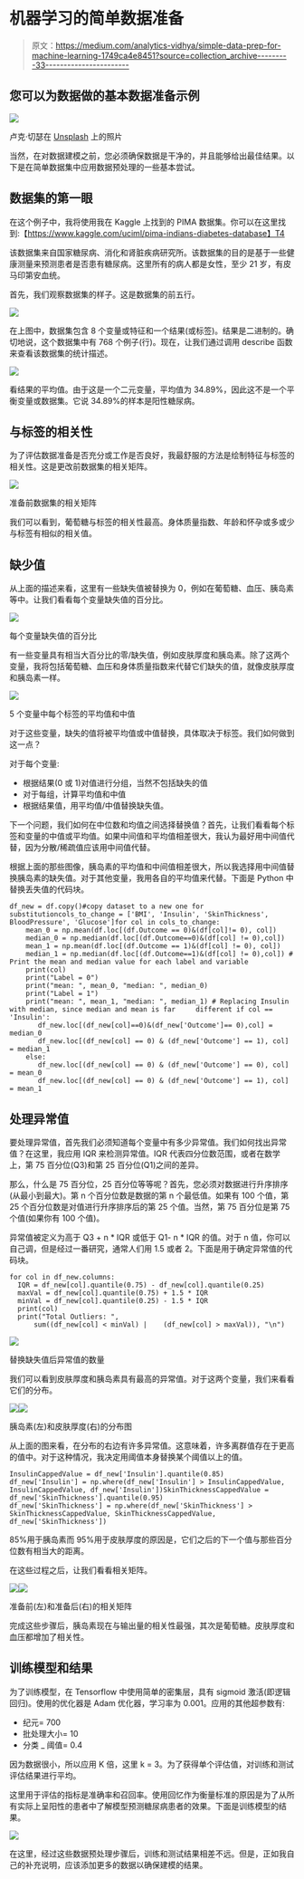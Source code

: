 # 机器学习的简单数据准备

> 原文：<https://medium.com/analytics-vidhya/simple-data-prep-for-machine-learning-1749ca4e8451?source=collection_archive---------33----------------------->

## 您可以为数据做的基本数据准备示例

![](img/53bda1ce69e6617a67715de395dc2364.png)

卢克·切瑟在 [Unsplash](https://unsplash.com?utm_source=medium&utm_medium=referral) 上的照片

当然，在对数据建模之前，您必须确保数据是干净的，并且能够给出最佳结果。以下是在简单数据集中应用数据预处理的一些基本尝试。

## 数据集的第一眼

在这个例子中，我将使用我在 Kaggle 上找到的 PIMA 数据集。你可以在这里找到:【https://www.kaggle.com/uciml/pima-indians-diabetes-database】T4

该数据集来自国家糖尿病、消化和肾脏疾病研究所。该数据集的目的是基于一些健康测量来预测患者是否患有糖尿病。这里所有的病人都是女性，至少 21 岁，有皮马印第安血统。

首先，我们观察数据集的样子。这是数据集的前五行。

![](img/acd6f4ec5602c353759343563cc61bf8.png)

在上图中，数据集包含 8 个变量或特征和一个结果(或标签)。结果是二进制的。确切地说，这个数据集中有 768 个例子(行)。现在，让我们通过调用 describe 函数来查看该数据集的统计描述。

![](img/1aa01db7c361a9fa349891814fb17274.png)

看结果的平均值。由于这是一个二元变量，平均值为 34.89%，因此这不是一个平衡变量或数据集。它说 34.89%的样本是阳性糖尿病。

## 与标签的相关性

为了评估数据准备是否充分或工作是否良好，我最舒服的方法是绘制特征与标签的相关性。这是更改前数据集的相关矩阵。

![](img/a1ecc1cacf7a1c895ce795fe67deeeb4.png)

准备前数据集的相关矩阵

我们可以看到，葡萄糖与标签的相关性最高。身体质量指数、年龄和怀孕或多或少与标签有相似的相关值。

## 缺少值

从上面的描述来看，这里有一些缺失值被替换为 0，例如在葡萄糖、血压、胰岛素等中。让我们看看每个变量缺失值的百分比。

![](img/e5d090bbf9bf287a4f2bcd7eafe85ad9.png)

每个变量缺失值的百分比

有一些变量具有相当大百分比的零/缺失值，例如皮肤厚度和胰岛素。除了这两个变量，我将包括葡萄糖、血压和身体质量指数来代替它们缺失的值，就像皮肤厚度和胰岛素一样。

![](img/b5481353fd0de3feec13991d19a91909.png)

5 个变量中每个标签的平均值和中值

对于这些变量，缺失的值将被平均值或中值替换，具体取决于标签。我们如何做到这一点？

对于每个变量:

*   根据结果(0 或 1)对值进行分组，当然不包括缺失的值
*   对于每组，计算平均值和中值
*   根据结果值，用平均值/中值替换缺失值。

下一个问题，我们如何在中位数和均值之间选择替换值？首先，让我们看看每个标签和变量的中值或平均值。如果中间值和平均值相差很大，我认为最好用中间值代替，因为分散/稀疏值应该用中间值代替。

根据上面的那些图像，胰岛素的平均值和中间值相差很大，所以我选择用中间值替换胰岛素的缺失值。对于其他变量，我用各自的平均值来代替。下面是 Python 中替换丢失值的代码块。

```
df_new = df.copy()#copy dataset to a new one for substitutioncols_to_change = ['BMI', 'Insulin', 'SkinThickness', BloodPressure', 'Glucose']for col in cols_to_change:
    mean_0 = np.mean(df.loc[(df.Outcome == 0)&(df[col]!= 0), col])
    median_0 = np.median(df.loc[(df.Outcome==0)&(df[col] != 0),col])
    mean_1 = np.mean(df.loc[(df.Outcome == 1)&(df[col] != 0), col])
    median_1 = np.median(df.loc[(df.Outcome==1)&(df[col] != 0),col]) # Print the mean and median value for each label and variable
    print(col)
    print("Label = 0")
    print("mean: ", mean_0, "median: ", median_0)
    print("Label = 1")
    print("mean: ", mean_1, "median: ", median_1) # Replacing Insulin with median, since median and mean is far     different if col == 'Insulin':
       df_new.loc[(df_new[col]==0)&(df_new['Outcome']== 0),col] = median_0
       df_new.loc[(df_new[col] == 0) & (df_new['Outcome'] == 1), col] = median_1
    else:
       df_new.loc[(df_new[col] == 0) & (df_new['Outcome'] == 0), col] = mean_0
       df_new.loc[(df_new[col] == 0) & (df_new['Outcome'] == 1), col] = mean_1
```

## **处理异常值**

要处理异常值，首先我们必须知道每个变量中有多少异常值。我们如何找出异常值？在这里，我应用 IQR 来检测异常值。IQR 代表四分位数范围，或者在数学上，第 75 百分位(Q3)和第 25 百分位(Q1)之间的差异。

那么，什么是 75 百分位，25 百分位等等呢？首先，您必须对数据进行升序排序(从最小到最大)。第 n 个百分位数是数据的第 n 个最低值。如果有 100 个值，第 25 个百分位数是对值进行升序排序后的第 25 个值。当然，第 75 百分位是第 75 个值(如果你有 100 个值)。

异常值被定义为高于 Q3 + n * IQR 或低于 Q1- n * IQR 的值。对于 n 值，你可以自己调，但是经过一番研究，通常人们用 1.5 或者 2。下面是用于确定异常值的代码块。

```
for col in df_new.columns:
  IQR = df_new[col].quantile(0.75) - df_new[col].quantile(0.25)
  maxVal = df_new[col].quantile(0.75) + 1.5 * IQR
  minVal = df_new[col].quantile(0.25) - 1.5 * IQR 
  print(col)
  print("Total Outliers: ", 
      sum((df_new[col] < minVal) |    (df_new[col] > maxVal)), "\n")
```

![](img/d10ed2c92d71e6170239e53b0ac865e7.png)

替换缺失值后异常值的数量

我们可以看到皮肤厚度和胰岛素具有最高的异常值。对于这两个变量，我们来看看它们的分布。

![](img/1a1d5f87e08b0bdf607d02c4f2361047.png)![](img/fb5e759aae5d392bb596b3e06f13d961.png)

胰岛素(左)和皮肤厚度(右)的分布图

从上面的图来看，在分布的右边有许多异常值。这意味着，许多离群值存在于更高的值中。对于这种情况，我决定用阈值本身替换某个阈值以上的值。

```
InsulinCappedValue = df_new['Insulin'].quantile(0.85)
df_new['Insulin'] = np.where(df_new['Insulin'] > InsulinCappedValue, InsulinCappedValue, df_new['Insulin'])SkinThicknessCappedValue = df_new['SkinThickness'].quantile(0.95)
df_new['SkinThickness'] = np.where(df_new['SkinThickness'] > SkinThicknessCappedValue, SkinThicknessCappedValue, df_new['SkinThickness'])
```

85%用于胰岛素而 95%用于皮肤厚度的原因是，它们之后的下一个值与那些百分位数有相当大的距离。

在这些过程之后，让我们看看相关矩阵。

![](img/a1ecc1cacf7a1c895ce795fe67deeeb4.png)![](img/708094f850facf3abdc238ec0ebfda2c.png)

准备前(左)和准备后(右)的相关矩阵

完成这些步骤后，胰岛素现在与输出量的相关性最强，其次是葡萄糖。皮肤厚度和血压都增加了相关性。

## 训练模型和结果

为了训练模型，在 Tensorflow 中使用简单的密集层，具有 sigmoid 激活(即逻辑回归)。使用的优化器是 Adam 优化器，学习率为 0.001。应用的其他超参数有:

*   纪元= 700
*   批处理大小= 10
*   分类 _ 阈值= 0.4

因为数据很小，所以应用 K 倍，这里 k = 3。为了获得单个评估值，对训练和测试评估结果进行平均。

这里用于评估的指标是准确率和召回率。使用回忆作为衡量标准的原因是为了从所有实际上呈阳性的患者中了解模型预测糖尿病患者的效果。下面是训练模型的结果。

![](img/020c92d48d7e09eb820679b9b881611c.png)

在这里，经过这些数据预处理步骤后，训练和测试结果相差不远。但是，正如我自己的补充说明，应该添加更多的数据以确保建模的结果。